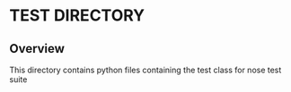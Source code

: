 # TEST DIRECTORY

## Overview
This directory contains python files containing the test class for nose test suite
